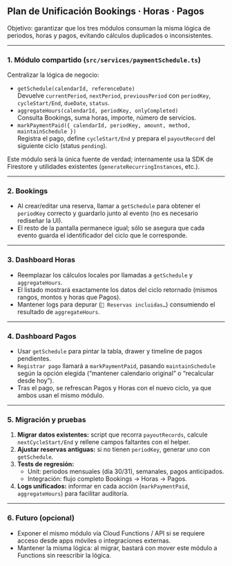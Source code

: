 ## Plan de Unificación Bookings · Horas · Pagos

Objetivo: garantizar que los tres módulos consuman la misma lógica de periodos, horas y pagos, evitando cálculos duplicados o inconsistentes.

---

### 1. Módulo compartido (`src/services/paymentSchedule.ts`)
Centralizar la lógica de negocio:

- `getSchedule(calendarId, referenceDate)`  
  Devuelve `currentPeriod`, `nextPeriod`, `previousPeriod` con `periodKey`, `cycleStart/End`, `dueDate`, `status`.  
- `aggregateHours(calendarId, periodKey, onlyCompleted)`  
  Consulta Bookings, suma horas, importe, número de servicios.  
- `markPaymentPaid({ calendarId, periodKey, amount, method, maintainSchedule })`  
  Registra el pago, define `cycleStart/End` y prepara el `payoutRecord` del siguiente ciclo (status `pending`).

Este módulo será la única fuente de verdad; internamente usa la SDK de Firestore y utilidades existentes (`generateRecurringInstances`, etc.).

---

### 2. Bookings

- Al crear/editar una reserva, llamar a `getSchedule` para obtener el `periodKey` correcto y guardarlo junto al evento (no es necesario rediseñar la UI).  
- El resto de la pantalla permanece igual; sólo se asegura que cada evento guarda el identificador del ciclo que le corresponde.

---

### 3. Dashboard Horas

- Reemplazar los cálculos locales por llamadas a `getSchedule` y `aggregateHours`.  
- El listado mostrará exactamente los datos del ciclo retornado (mismos rangos, montos y horas que Pagos).  
- Mantener logs para depurar (`🧾 Reservas incluidas…`) consumiendo el resultado de `aggregateHours`.

---

### 4. Dashboard Pagos

- Usar `getSchedule` para pintar la tabla, drawer y timeline de pagos pendientes.  
- `Registrar pago` llamará a `markPaymentPaid`, pasando `maintainSchedule` según la opción elegida (“mantener calendario original” o “recalcular desde hoy”).  
- Tras el pago, se refrescan Pagos y Horas con el nuevo ciclo, ya que ambos usan el mismo módulo.

---

### 5. Migración y pruebas

1. **Migrar datos existentes:** script que recorra `payoutRecords`, calcule `nextCycleStart/End` y rellene campos faltantes con el helper.  
2. **Ajustar reservas antiguas:** si no tienen `periodKey`, generar uno con `getSchedule`.  
3. **Tests de regresión:**  
   - Unit: periodos mensuales (día 30/31), semanales, pagos anticipados.  
   - Integración: flujo completo Bookings → Horas → Pagos.
4. **Logs unificados:** informar en cada acción (`markPaymentPaid`, `aggregateHours`) para facilitar auditoría.

---

### 6. Futuro (opcional)

- Exponer el mismo módulo vía Cloud Functions / API si se requiere acceso desde apps móviles o integraciones externas.  
- Mantener la misma lógica: al migrar, bastará con mover este módulo a Functions sin reescribir la lógica.

